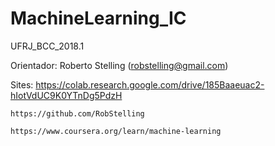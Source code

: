 # MachineLearning_IC
 UFRJ_BCC_2018.1

Orientador: Roberto Stelling (robstelling@gmail.com)

Sites:  https://colab.research.google.com/drive/185Baaeuac2-hIotVdUC9K0YTnDg5PdzH

	https://github.com/RobStelling
 
	https://www.coursera.org/learn/machine-learning
